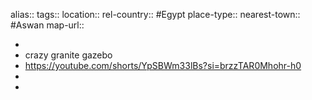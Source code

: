 alias::
tags::
location::
rel-country:: #Egypt
place-type::
nearest-town:: #Aswan
map-url::

-
- crazy granite gazebo
- https://youtube.com/shorts/YpSBWm33lBs?si=brzzTAR0Mhohr-h0
-
-
